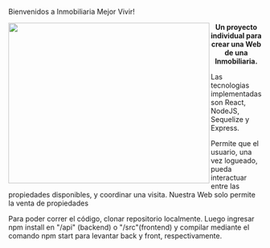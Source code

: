 
Bienvenidos a Inmobiliaria Mejor Vivir!

<img align="left" src="https://img.freepik.com/vector-premium/ubicacion-propiedad-inmobiliaria-venta_24640-35668.jpg" height="320" width="400" />
<p align="center"><b>Un proyecto individual para crear una Web de una Inmobiliaria.</b></p>
<p>Las tecnologias implementadas son React, NodeJS, Sequelize y Express. </p>
<p>Permite que el usuario, una vez logueado, pueda interactuar entre las propiedades disponibles, y coordinar una visita. Nuestra Web solo permite la venta de propiedades</p>
<p justify="center">Para poder correr el código, clonar repositorio localmente. Luego ingresar npm install en "/api" (backend) o "/src"(frontend) y compilar mediante el comando npm start para levantar back y front, respectivamente. </p>
